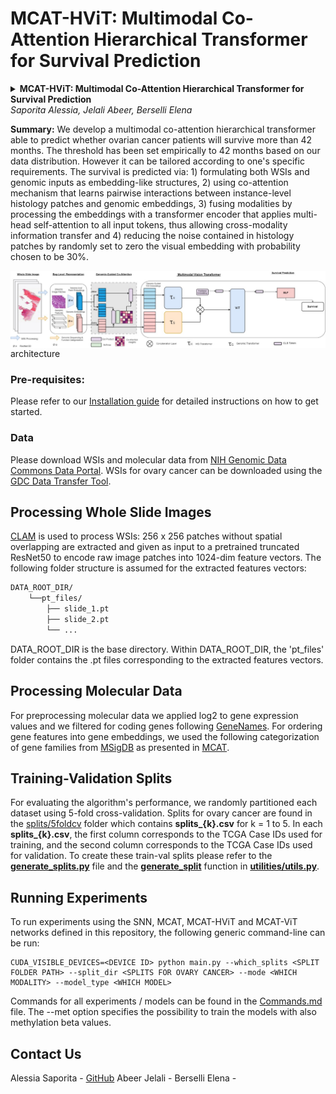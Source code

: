 MCAT-HViT: Multimodal Co-Attention Hierarchical Transformer for Survival Prediction
===========
<details>
<summary>
  <b>MCAT-HViT: Multimodal Co-Attention Hierarchical Transformer for Survival Prediction</b>
  <br><em>Saporita Alessia, Jelali Abeer, Berselli Elena</em></br>
</summary>

```bash
@inproceedings{
  title={MCAT-HViT: Multimodal Co-Attention Hierarchical Transformer for Survival Prediction},
  author={Saporita Alessia, Jelali Abeer, Berselli Elena},
  year={2023}
}
```
</details>

**Summary:** We develop a multimodal co-attention hierarchical transformer able to predict whether ovarian cancer patients will survive more than 42 months. The threshold has been set empirically to 42 months based on our data distribution. However it can be tailored according to one's specific requirements. The survival is predicted via: 1) formulating both WSIs and genomic inputs as embedding-like structures, 2) using co-attention mechanism that learns pairwise interactions between instance-level histology patches and genomic embeddings, 3) fusing modalities by processing the embeddings with a transformer encoder that applies multi-head self-attention to all input tokens, thus allowing cross-modality information transfer and 4) reducing the noise contained in histology patches by randomly set to zero the visual embedding with probability chosen to be 30%.

<img src="architecture.jpg" width="1500px" align="center" /> architecture

### Pre-requisites:
Please refer to our [Installation guide](INSTALLATION.md) for detailed instructions on how to get started.

### Data
Please download WSIs and molecular data from [NIH Genomic Data Commons Data Portal](https://portal.gdc.cancer.gov/). WSIs for ovary cancer can be downloaded using the [GDC Data Transfer Tool](https://docs.gdc.cancer.gov/Data_Transfer_Tool/Users_Guide/Data_Download_and_Upload/). 

## Processing Whole Slide Images
[CLAM](https://github.com/mahmoodlab/CLAM) is used to process WSIs: 256 x 256 patches without spatial overlapping are extracted and given as input to a pretrained truncated ResNet50 to encode raw image patches into 1024-dim feature vectors. The following folder structure is assumed for the extracted features vectors:   

```bash
DATA_ROOT_DIR/
    └──pt_files/
        ├── slide_1.pt
        ├── slide_2.pt
        └── ...
```
DATA_ROOT_DIR is the base directory. Within DATA_ROOT_DIR, the 'pt_files' folder contains the .pt files corresponding to the extracted features vectors.  

## Processing Molecular Data
For preprocessing molecular data we applied log2 to gene expression values and  we filtered for coding genes following [GeneNames](https://www.genenames.org/download/statistics-and-files/). For ordering gene features into gene embeddings, we used the following categorization of gene families from [MSigDB](https://www.gsea-msigdb.org/gsea/msigdb/gene_families.jsp?ex=1) as presented in [MCAT](https://github.com/mahmoodlab/MCAT).

## Training-Validation Splits
For evaluating the algorithm's performance, we randomly partitioned each dataset using 5-fold cross-validation. Splits for ovary cancer are found in the [splits/5foldcv](https://github.com) folder which contains **splits_{k}.csv** for k = 1 to 5. In each **splits_{k}.csv**, the first column corresponds to the TCGA Case IDs used for training, and the second column corresponds to the TCGA Case IDs used for validation. To create these train-val splits please refer to the [**generate_splits.py**](https://github.com) file and the [**generate_split**](https://github.com) function in [**utilities/utils.py**](https://github.com).


## Running Experiments
To run experiments using the SNN, MCAT, MCAT-HViT and MCAT-ViT networks defined in this repository, the following generic command-line can be run:
```shell
CUDA_VISIBLE_DEVICES=<DEVICE ID> python main.py --which_splits <SPLIT FOLDER PATH> --split_dir <SPLITS FOR OVARY CANCER> --mode <WHICH MODALITY> --model_type <WHICH MODEL> 
```
Commands for all experiments / models can be found in the [Commands.md](https://github.com) file.
The --met option specifies the possibility to train the models with also methylation beta values. 


## Contact Us
Alessia Saporita - [GitHub](https://github.com/alessiasaporita)
Abeer Jelali - 
Berselli Elena - 
 
